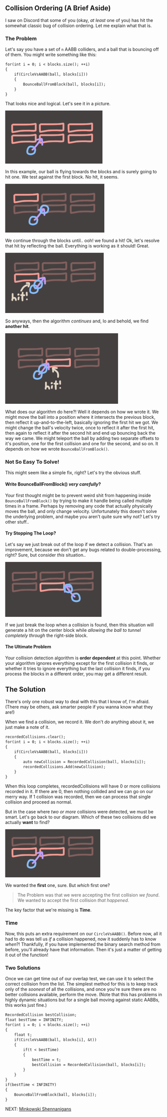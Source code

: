## Collision Ordering (A Brief Aside)

I saw on Discord that some of you (okay, *at least* one of you) has hit the somewhat classic bug of collision ordering. Let me explain what that is.

### The Problem

Let's say you have a set of `n` AABB colliders, and a ball that is bouncing off of them. You might write something like this:

```
for(int i = 0; i < blocks.size(); ++i)
{
	if(CircleVsAABB(ball, blocks[i]))
	{
		BounceBallFromBlock(ball, blocks[i]);
	}
}
```

That looks nice and logical. Let's see it in a picture.

![](img/ordering_1.png)

In this example, our ball is flying towards the blocks and is surely going to hit one. We test against the first block. No hit, it seems.

![](img/ordering_2.png)

We continue through the blocks until.. ooh! we found a hit! Ok, let's resolve that hit by reflecting the ball. Everything is working as it should! Great.

![](img/ordering_3.png)

So anyways, then the algorithm *continues* and, lo and behold, we find **another hit**.

![](img/ordering_4.png)

What does our algorithm do here?! Well it depends on how we wrote it. We might move the ball into a position where it intersects the previous block, then reflect it up-and-to-the-left, basically ignoring the first hit we got. We might change the ball's velocity twice, once to reflect it after the first hit, then again to reflect it after the second hit and end up bouncing back the way we came. We might teleport the ball by adding two separate offsets to it's position, one for the first collision and one for the second, and so on. It depends on how we wrote `BounceBallFromBlock()`.

### Not So Easy To Solve!

This might seem like a simple fix, right? Let's try the obvious stuff.

#### Write BounceBallFromBlock() *very carefully*?

Your first thought might be to prevent weird shit from happening inside `BounceBallFromBlock()` by trying to make it handle being called multiple times in a frame. Perhaps by removing any code that actually physically moves the ball, and only change velocity. Unfortunately this doesn't solve the underlying problem, and maybe you aren't quite sure why not? Let's try other stuff.. 

#### Try Stopping The Loop?

Let's say we just break out of the loop if we detect a collision. That's an improvement, because we don't get any bugs related to double-processing, right? Sure, but consider *this* situation..

![](img/ordering_5.png)

If we just break the loop when a collision is found, then this situation will generate a hit on the center block while *allowing the ball to tunnel completely through* the right-side block.

#### The Ultimate Problem

Your collision detection algorithm is **order dependent** at this point. Whether your algorithm ignores everything except for the first collision it finds, or whether it tries to ignore everything but the last collision it finds, if you process the blocks in a different order, you may get a different result.

## The Solution

There's only one robust way to deal with this that I know of, I'm afraid. (There may be others, ask smarter people if you wanna know what they are!) 

When we find a collision, we record it. We don't *do* anything about it, we just make a note of it.

```
recordedCollisions.clear();
for(int i = 0; i < blocks.size(); ++i)
{
	if(CircleVsAABB(ball, blocks[i]))
	{
		auto newCollision = RecordedCollision(ball, blocks[i]);
		recordedCollisions.Add(newCollision);
	}
}
```

When this loop completes, recordedCollisions will have 0 or more collisions recorded in it. If there are 0, then nothing collided and we can go on our merry way. If 1 collision was recorded, then we can process that single collision and proceed as normal.

But in the case where *two or more* collisions were detected, we must be smart. Let's go back to our diagram. Which of these two collisions did we actually **want** to find?

![](img/ordering_6.png)

We wanted the **first** one, sure. But *which* first one?

> The Problem was that we were accepting the first collision *we found*. We wanted to accept the first collision *that happened*.

The key factor that we're missing is **Time**.

### Time

Now, this puts an extra requirement on our `CircleVsAABB()`. Before now, all it had to do was tell us *if* a collision happened, now it suddenly has to know *when*?! Thankfully, if you have implemented the binary search method from before, you'll already have that information. Then it's just a matter of getting it out of the function!

### Two Solutions

Once we can get time out of our overlap test, we can use it to select the correct collision from the list. The simplest method for this is to keep track only of the *soonest* of all the collisions, and once you're sure there are no better collisions available, perform the move. (Note that this has problems in highly dynamic situations but for a single ball moving against static AABBs, this works just fine.)

```
RecordedCollision bestCollision;
float bestTime = INFINITY;
for(int i = 0; i < blocks.size(); ++i)
{
	float t; 
	if(CircleVsAABB(ball, blocks[i], &t))
	{
		if(t < bestTime)
		{
			bestTime = t;
			bestCollision = RecordedCollision(ball, blocks[i]);
		}
	}
}
if(bestTime < INFINITY)
{
	BounceBallFromBlock(ball, blocks[i]);
}
```

NEXT: [Minkowski Shennanigans](4.md)